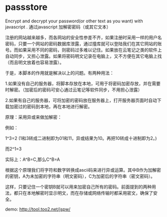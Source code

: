 # passstore
Encrypt and decrypt your password(or other text as you want) with javascript .  通过javascript 加解密密码（或其它文本）

注册的网站越来越多，而各网站的安全性参差不齐，如果注册时采用一样的用户名密码，只要一个网站的密码数据库泄露，通过撞库就可以登陆我们在其它网站的账号。而如果采用不同的密码，则密码过多难以记住。如果放在云笔记之类的软件上自动同步，又担心泄露。如果将密码明文记录在电脑上，又不方便在其它电脑上找（而且明文放着也容易泄露）。

于是，本脚本的作用就是解决以上的问题。有两种用法：

1.如果没有自己的服务器，将脚本存放在本地，可用于将密码加密存放，并在需要时解密。（加密后的密码可安心通过云笔记等软件同步，不用担心泄露）

2.如果有自己的服务器，可将加密的密码放在服务器上，打开服务器页面时自动下载加密过的密码到本地，再在本地进行解密。


原理：采用异或来做加解密：

例如：

1^3=2 (1和3转成二进制即为01和11，异或结果为10。再把10转成十进制即为2。)

而2^1=3

实际上：A^B=C,那么C^B=A

根据这个原理我们将字符和数字转换成ascii码来进行异或运算。其中B作为加解密的密钥，A为未加密的字符串（明文密码），C为加密后的字符串（密文密码）。

这样，只要记住一个密钥B就可以用来加密自己所有的密码。前面提到的两种用法，都只在本地解密时显示明文，而在存储或网络传输时都采用密文，确保了安全。

demo: http://tool.too2.net/jspw/
